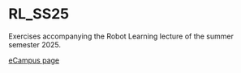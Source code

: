 # RL_SS25

Exercises accompanying the Robot Learning lecture of the summer semester 2025.

[eCampus page](https://ecampus.uni-bonn.de/goto.php?target=crs_3639541)